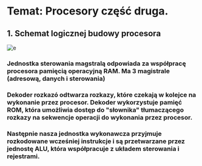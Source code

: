 # Temat: Procesory część druga.
## 1. Schemat logicznej budowy procesora
![e](https://marcinhome.files.wordpress.com/2019/03/procesor.jpg)
### Jednostka sterowania magstralą odpowiada za współpracę procesora pamięcią operacyjną RAM. Ma 3 magistrale (adresową, danych i sterowania)
### Dekoder rozkazó odtwarza rozkazy, które czekają w kolejce na wykonanie przez procesor. Dekoder wykorzystuje pamięć ROM, która umożliwia dostęp do "słownika" tłumaczącego rozkazy na sekwencje operacji do wykonania przez procesor.
### Następnie nasza jednostka wykonawcza przyjmuje rozkodowane wcześniej instrukcje i są przetwarzane przez jednostę ALU, która współpracuje z układem sterowania i rejestrami.
